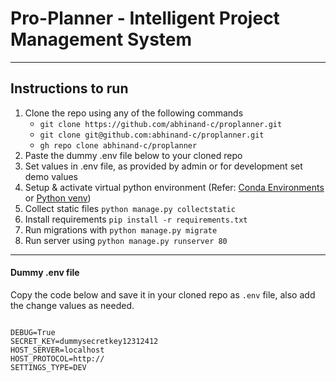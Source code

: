# Pro-Planner - Intelligent Project Management System


----
## Instructions to run
1. Clone the repo using any of the following commands
   - `git clone https://github.com/abhinand-c/proplanner.git`
   - `git clone git@github.com:abhinand-c/proplanner.git`
   - `gh repo clone abhinand-c/proplanner`
2. Paste the dummy .env file below to your cloned repo
3. Set values in .env file, as provided by admin or for development set demo values
3. Setup & activate virtual python environment  (Refer: [Conda Environments](https://docs.conda.io/projects/conda/en/latest/user-guide/tasks/manage-environments.html) or [Python venv](https://docs.python.org/3/tutorial/venv.html))
4. Collect static files `python manage.py collectstatic`
5. Install requirements `pip install -r requirements.txt`
6. Run migrations with `python manage.py migrate`
7. Run server using `python manage.py runserver 80`

----
#### Dummy .env file

Copy the code below and save it in your cloned repo as `.env` file, also add the change values as needed.
```

DEBUG=True
SECRET_KEY=dummysecretkey12312412
HOST_SERVER=localhost
HOST_PROTOCOL=http://
SETTINGS_TYPE=DEV

```
